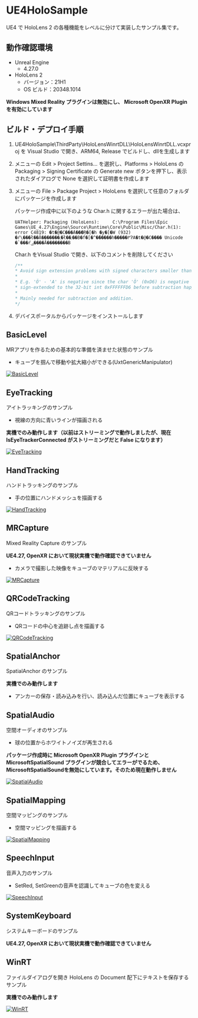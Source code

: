 # UE4HoloSample

UE4 で HoloLens 2 の各種機能をレベルに分けて実装したサンプル集です。

## 動作確認環境
- Unreal Engine
  - 4.27.0
- HoloLens 2
  - バージョン：21H1
  - OS ビルド：20348.1014

**Windows Mixed Reality プラグインは無効にし、 Microsoft OpenXR Plugin を有効にしています**

## ビルド・デプロイ手順

1. UE4HoloSample\ThirdParty\HoloLensWinrtDLL\HoloLensWinrtDLL.vcxproj を Visual Studio で開き、ARM64, Release でビルドし、dllを生成します

2. メニューの Edit > Project Settins... を選択し、Platforms > HoloLens の Packaging > Signing Certificate の Generate new ボタンを押下し、表示されたダイアログで None を選択して証明書を作成します

3. メニューの File > Package Project > HoloLens を選択して任意のフォルダにパッケージを作成します

    パッケージ作成中に以下のような Char.h に関するエラーが出た場合は、

    ```
    UATHelper: Packaging (HoloLens):     C:\Program Files\Epic Games\UE_4.27\Engine\Source\Runtime\Core\Public\Misc/Char.h(1): error C4819: �t�@�C���́A���݂̃R�[�h �y�[�W (932) �ŕ\���ł��Ȃ�������܂�ł��܂��B�f�[�^�̑�����h�����߂ɁA�t�@�C���� Unicode �`���ŕۑ����Ă��������B
    ```

    Char.h をVisual Studio で開き、以下のコメントを削除してください
  
    ```cpp
    /**
    * Avoid sign extension problems with signed characters smaller than int
    *
    * E.g. 'Ö' - 'A' is negative since the char 'Ö' (0xD6) is negative and gets
    * sign-extended to the 32-bit int 0xFFFFFFD6 before subtraction happens.
    *
    * Mainly needed for subtraction and addition.
    */
    ```

4. デバイスポータルからパッケージをインストールします

## BasicLevel

MRアプリを作るための基本的な準備を済ませた状態のサンプル

- キューブを掴んで移動や拡大縮小ができる(UxtGenericManipulator)

[![BasicLevel](http://img.youtube.com/vi/t-U9aFP4d_0/0.jpg)](http://www.youtube.com/watch?v=t-U9aFP4d_0 "BasicLevel")

## EyeTracking

アイトラッキングのサンプル

- 視線の方向に青いラインが描画される

**実機でのみ動作します（以前はストリーミングで動作しましたが、現在 IsEyeTrackerConnected がストリーミングだと False になります）**

[![EyeTracking](http://img.youtube.com/vi/b8a6w-cYvTk/0.jpg)](http://www.youtube.com/watch?v=b8a6w-cYvTk "EyeTracking")

## HandTracking

ハンドトラッキングのサンプル

- 手の位置にハンドメッシュを描画する

[![HandTracking](http://img.youtube.com/vi/LOlRYw0nFRI/0.jpg)](http://www.youtube.com/watch?v=LOlRYw0nFRI "HandTracking")

## MRCapture

Mixed Reality Capture のサンプル

**UE4.27, OpenXR において現状実機で動作確認できていません**

- カメラで撮影した映像をキューブのマテリアルに反映する

[![MRCapture](http://img.youtube.com/vi/vMT8NL94Ap0/0.jpg)](http://www.youtube.com/watch?v=vMT8NL94Ap0 "MRCapture")

## QRCodeTracking

QRコードトラッキングのサンプル

- QRコードの中心を追跡し点を描画する

[![QRCodeTracking](http://img.youtube.com/vi/zLLtCiH9-bM/0.jpg)](http://www.youtube.com/watch?v=zLLtCiH9-bM "QRCodeTracking")

## SpatialAnchor

SpatialAnchor のサンプル

**実機でのみ動作します**

- アンカーの保存・読み込みを行い、読み込んだ位置にキューブを表示する

## SpatialAudio

空間オーディオのサンプル

- 球の位置からホワイトノイズが再生される

**パッケージ作成時に Microsoft OpenXR Plugin プラグインと MicrosoftSpatialSound プラグインが競合してエラーがでるため、MicrosoftSpatialSoundを無効にしています。そのため現在動作しません**

[![SpatialAudio](http://img.youtube.com/vi/pzE_PEUYVyg/0.jpg)](http://www.youtube.com/watch?v=pzE_PEUYVyg "SpatialAudio")

## SpatialMapping

空間マッピングのサンプル

- 空間マッピングを描画する

[![SpatialMapping](http://img.youtube.com/vi/AeqeetWMEZI/0.jpg)](http://www.youtube.com/watch?v=AeqeetWMEZI "SpatialMapping")

## SpeechInput

音声入力のサンプル

- SetRed, SetGreenの音声を認識してキューブの色を変える

[![SpeechInput](http://img.youtube.com/vi/0JVHpk3xBuI/0.jpg)](http://www.youtube.com/watch?v=0JVHpk3xBuI "SpeechInput")


## SystemKeyboard

システムキーボードのサンプル

**UE4.27, OpenXR において現状実機で動作確認できていません**


## WinRT

ファイルダイアログを開き HoloLens の Document 配下にテキストを保存するサンプル

**実機でのみ動作します**

[![WinRT](http://img.youtube.com/vi/eDfY3qRIejM/0.jpg)](http://www.youtube.com/watch?v=eDfY3qRIejM "WinRT")